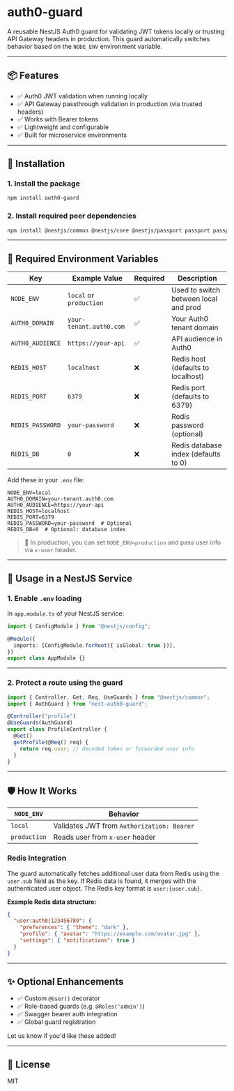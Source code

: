 # auth0-guard

A reusable NestJS Auth0 guard for validating JWT tokens locally or trusting API Gateway headers in production. This guard automatically switches behavior based on the `NODE_ENV` environment variable.

---

## 📦 Features

- ✅ Auth0 JWT validation when running locally
- ✅ API Gateway passthrough validation in production (via trusted headers)
- ✅ Works with Bearer tokens
- ✅ Lightweight and configurable
- ✅ Built for microservice environments

---

## 🚀 Installation

### 1. Install the package

```bash
npm install auth0-guard
```

### 2. Install required peer dependencies

```bash
npm install @nestjs/common @nestjs/core @nestjs/passport passport passport-jwt ioredis
```

---

## 🔐 Required Environment Variables

| Key              | Example Value           | Required | Description                           |
| ---------------- | ----------------------- | -------- | ------------------------------------- |
| `NODE_ENV`       | `local` or `production` | ✅       | Used to switch between local and prod |
| `AUTH0_DOMAIN`   | `your-tenant.auth0.com` | ✅       | Your Auth0 tenant domain              |
| `AUTH0_AUDIENCE` | `https://your-api`      | ✅       | API audience in Auth0                 |
| `REDIS_HOST`     | `localhost`             | ❌       | Redis host (defaults to localhost)    |
| `REDIS_PORT`     | `6379`                  | ❌       | Redis port (defaults to 6379)         |
| `REDIS_PASSWORD` | `your-password`         | ❌       | Redis password (optional)             |
| `REDIS_DB`       | `0`                     | ❌       | Redis database index (defaults to 0)  |

Add these in your `.env` file:

```env
NODE_ENV=local
AUTH0_DOMAIN=your-tenant.auth0.com
AUTH0_AUDIENCE=https://your-api
REDIS_HOST=localhost
REDIS_PORT=6379
REDIS_PASSWORD=your-password  # Optional
REDIS_DB=0  # Optional: database index
```

> 🔁 In production, you can set `NODE_ENV=production` and pass user info via `x-user` header.

---

## 🧪 Usage in a NestJS Service

### 1. Enable `.env` loading

In `app.module.ts` of your NestJS service:

```ts
import { ConfigModule } from "@nestjs/config";

@Module({
  imports: [ConfigModule.forRoot({ isGlobal: true })],
})
export class AppModule {}
```

---

### 2. Protect a route using the guard

```ts
import { Controller, Get, Req, UseGuards } from "@nestjs/common";
import { AuthGuard } from "nest-auth0-guard";

@Controller("profile")
@UseGuards(AuthGuard)
export class ProfileController {
  @Get()
  getProfile(@Req() req) {
    return req.user; // decoded token or forwarded user info
  }
}
```

---

## 🛡 How It Works

| `NODE_ENV`   | Behavior                                   |
| ------------ | ------------------------------------------ |
| `local`      | Validates JWT from `Authorization: Bearer` |
| `production` | Reads user from `x-user` header            |

### Redis Integration

The guard automatically fetches additional user data from Redis using the `user.sub` field as the key. If Redis data is found, it merges with the authenticated user object. The Redis key format is `user:{user.sub}`.

**Example Redis data structure:**

```json
{
  "user:auth0|123456789": {
    "preferences": { "theme": "dark" },
    "profile": { "avatar": "https://example.com/avatar.jpg" },
    "settings": { "notifications": true }
  }
}
```

---

## ✨ Optional Enhancements

- ✅ Custom `@User()` decorator
- ✅ Role-based guards (e.g. `@Roles('admin')`)
- ✅ Swagger bearer auth integration
- ✅ Global guard registration

Let us know if you'd like these added!

---

## 📄 License

MIT
